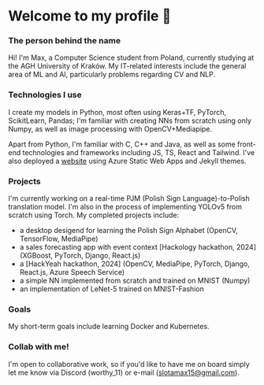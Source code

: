 # Welcome to my profile 👋
### The person behind the name
Hi! I'm Max, a Computer Science student from Poland, currently studying at the AGH University of Kraków. My IT-related interests include the general area of ML and AI, particularly problems regarding CV and NLP.

### Technologies I use
I create my models in Python, most often using Keras+TF, PyTorch, ScikitLearn, Pandas; I'm familiar with creating NNs from scratch using only Numpy, as well as image processing with OpenCV+Mediapipe. <br />

Apart from Python, I'm familiar with C, C++ and Java, as well as some front-end technologies and frameworks including JS, TS, React and Tailwind. I've also deployed a [website](https://brave-mushroom-033507c03.4.azurestaticapps.net/) using Azure Static Web Apps and Jekyll themes.

### Projects
I'm currently working on a real-time PJM (Polish Sign Language)-to-Polish translation model. I'm also in the process of implementing YOLOv5 from scratch using Torch. My completed projects include:
- a desktop desigend for learning the Polish Sign Alphabet (OpenCV, TensorFlow, MediaPipe)
- a sales forecasting app with event context [Hackology hackathon, 2024] (XGBoost, PyTorch, Django, React.js) 
- a  [HackYeah hackathon, 2024] (OpenCV, MediaPipe, PyTorch, Django, React.js, Azure Speech Service) 
- a simple NN implemented from scratch and trained on MNIST (Numpy)
- an implementation of LeNet-5 trained on MNIST-Fashion

### Goals
My short-term goals include learning Docker and Kubernetes.

### Collab with me!
I'm open to collaborative work, so if you'd like to have me on board simply let me know via Discord (worthy_11) or e-mail (slotamax15@gmail.com).
